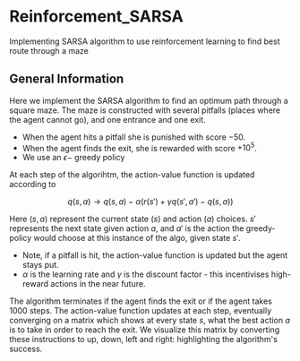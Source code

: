 # Reinforcement_SARSA
Implementing SARSA algorithm to use reinforcement learning to find best route through a maze


## General Information
Here we implement the SARSA algorithm to find an optimum path through a square maze. The maze is constructed with several pitfalls (places where the agent cannot go), and one entrance and one exit.
- When the agent hits a pitfall she is punished with score $-50$.
- When the agent finds the exit, she is rewarded with score $+10^5$.
- We use an $\epsilon-$ greedy policy

At each step of the algorihtm, the action-value function is updated according to

$$q(s,a) \to q(s,a) -\alpha( r(s')+ \gamma q(s',a') - q(s,a) )$$

Here $(s,a)$ represent the current state $(s)$ and action $(a)$ choices. $s'$ represents the next state given action $a$, and $a'$ is the action the greedy-policy would choose at this instance of the algo, given state $s'$.
- Note, if a pitfall is hit, the action-value function is updated but the agent stays put.
- $\alpha$ is the learning rate and $\gamma$ is the discount factor - this incentivises high-reward actions in the near future.


The algorithm terminates if the agent finds the exit or if the agent takes 1000 steps.
The action-value function updates at each step, eventually converging on a matrix which shows at every state $s$, what the best action $a$ is to take in order to reach the exit.
We visualize this matrix by converting these instructions to up, down, left and right: highlighting the algorithm's success.

